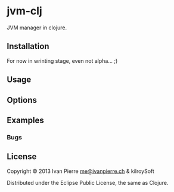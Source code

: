 # jvm-clj

JVM manager in clojure.

## Installation

For now in wrinting stage, even not alpha... ;)

## Usage


## Options


## Examples


### Bugs


## License

Copyright © 2013 Ivan Pierre <me@ivanpierre.ch> & kilroySoft 

Distributed under the Eclipse Public License, the same as Clojure.
